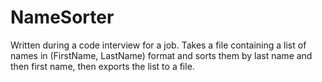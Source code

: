 # NameSorter
Written during a code interview for a job. Takes a file containing a list of names in (FirstName, LastName) format and sorts them by last name and then first name, then exports the list to a file.
